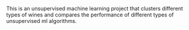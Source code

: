 This is an unsupervised machine learning project that clusters different types of wines and compares the performance of different types of unsupervised ml algorithms. 
